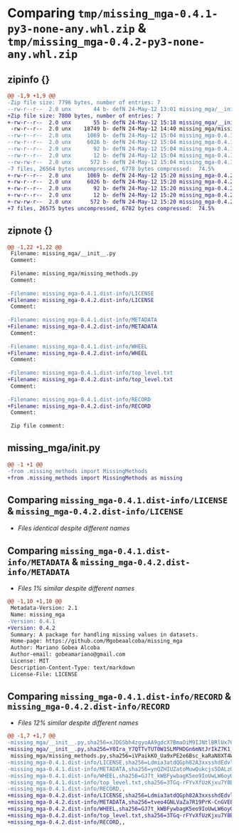 # Comparing `tmp/missing_mga-0.4.1-py3-none-any.whl.zip` & `tmp/missing_mga-0.4.2-py3-none-any.whl.zip`

## zipinfo {}

```diff
@@ -1,9 +1,9 @@
-Zip file size: 7796 bytes, number of entries: 7
--rw-r--r--  2.0 unx       44 b- defN 24-May-12 13:01 missing_mga/__init__.py
+Zip file size: 7800 bytes, number of entries: 7
+-rw-r--r--  2.0 unx       55 b- defN 24-May-12 15:18 missing_mga/__init__.py
 -rw-r--r--  2.0 unx    18749 b- defN 24-May-12 14:40 missing_mga/missing_methods.py
--rw-r--r--  2.0 unx     1069 b- defN 24-May-12 15:04 missing_mga-0.4.1.dist-info/LICENSE
--rw-r--r--  2.0 unx     6026 b- defN 24-May-12 15:04 missing_mga-0.4.1.dist-info/METADATA
--rw-r--r--  2.0 unx       92 b- defN 24-May-12 15:04 missing_mga-0.4.1.dist-info/WHEEL
--rw-r--r--  2.0 unx       12 b- defN 24-May-12 15:04 missing_mga-0.4.1.dist-info/top_level.txt
--rw-rw-r--  2.0 unx      572 b- defN 24-May-12 15:04 missing_mga-0.4.1.dist-info/RECORD
-7 files, 26564 bytes uncompressed, 6778 bytes compressed:  74.5%
+-rw-r--r--  2.0 unx     1069 b- defN 24-May-12 15:20 missing_mga-0.4.2.dist-info/LICENSE
+-rw-r--r--  2.0 unx     6026 b- defN 24-May-12 15:20 missing_mga-0.4.2.dist-info/METADATA
+-rw-r--r--  2.0 unx       92 b- defN 24-May-12 15:20 missing_mga-0.4.2.dist-info/WHEEL
+-rw-r--r--  2.0 unx       12 b- defN 24-May-12 15:20 missing_mga-0.4.2.dist-info/top_level.txt
+-rw-rw-r--  2.0 unx      572 b- defN 24-May-12 15:20 missing_mga-0.4.2.dist-info/RECORD
+7 files, 26575 bytes uncompressed, 6782 bytes compressed:  74.5%
```

## zipnote {}

```diff
@@ -1,22 +1,22 @@
 Filename: missing_mga/__init__.py
 Comment: 
 
 Filename: missing_mga/missing_methods.py
 Comment: 
 
-Filename: missing_mga-0.4.1.dist-info/LICENSE
+Filename: missing_mga-0.4.2.dist-info/LICENSE
 Comment: 
 
-Filename: missing_mga-0.4.1.dist-info/METADATA
+Filename: missing_mga-0.4.2.dist-info/METADATA
 Comment: 
 
-Filename: missing_mga-0.4.1.dist-info/WHEEL
+Filename: missing_mga-0.4.2.dist-info/WHEEL
 Comment: 
 
-Filename: missing_mga-0.4.1.dist-info/top_level.txt
+Filename: missing_mga-0.4.2.dist-info/top_level.txt
 Comment: 
 
-Filename: missing_mga-0.4.1.dist-info/RECORD
+Filename: missing_mga-0.4.2.dist-info/RECORD
 Comment: 
 
 Zip file comment:
```

## missing_mga/__init__.py

```diff
@@ -1 +1 @@
-from .missing_methods import MissingMethods
+from .missing_methods import MissingMethods as missing
```

## Comparing `missing_mga-0.4.1.dist-info/LICENSE` & `missing_mga-0.4.2.dist-info/LICENSE`

 * *Files identical despite different names*

## Comparing `missing_mga-0.4.1.dist-info/METADATA` & `missing_mga-0.4.2.dist-info/METADATA`

 * *Files 1% similar despite different names*

```diff
@@ -1,10 +1,10 @@
 Metadata-Version: 2.1
 Name: missing_mga
-Version: 0.4.1
+Version: 0.4.2
 Summary: A package for handling missing values in datasets.
 Home-page: https://github.com/Mgobeaalcoba/missing_mga
 Author: Mariano Gobea Alcoba
 Author-email: gobeamariano@gmail.com
 License: MIT
 Description-Content-Type: text/markdown
 License-File: LICENSE
```

## Comparing `missing_mga-0.4.1.dist-info/RECORD` & `missing_mga-0.4.2.dist-info/RECORD`

 * *Files 12% similar despite different names*

```diff
@@ -1,7 +1,7 @@
-missing_mga/__init__.py,sha256=xJDGSbh4zgyoAA9gdcX7BmaOiM9IJNtlBRlUx76Bcvs,44
+missing_mga/__init__.py,sha256=Y0Ira_Y7QTTvTUT0W1SLMPHDGn6mNtJrIkZ7K1_msiQ,55
 missing_mga/missing_methods.py,sha256=iVPaikKO_Ua9xPE2e6Bsc_kaRaN8XT4WUty1VvY6HbQ,18749
-missing_mga-0.4.1.dist-info/LICENSE,sha256=Ldmia3atdQGph82A3xxsshdEdvlvCHs8sB-VTmn2W1E,1069
-missing_mga-0.4.1.dist-info/METADATA,sha256=ynQZHIUZatoMuwQukcjs5DALzQ02Lw3XYjshdnnSyzk,6026
-missing_mga-0.4.1.dist-info/WHEEL,sha256=GJ7t_kWBFywbagK5eo9IoUwLW6oyOeTKmQ-9iHFVNxQ,92
-missing_mga-0.4.1.dist-info/top_level.txt,sha256=3TGq-rFYvXfUzKjxu7Y8BFIvwuN3QvnZIX2WKRQNVBA,12
-missing_mga-0.4.1.dist-info/RECORD,,
+missing_mga-0.4.2.dist-info/LICENSE,sha256=Ldmia3atdQGph82A3xxsshdEdvlvCHs8sB-VTmn2W1E,1069
+missing_mga-0.4.2.dist-info/METADATA,sha256=tveo4GNLVaZa7R19PrK-CnGVEEEVaFpyIYSbFr-v90Y,6026
+missing_mga-0.4.2.dist-info/WHEEL,sha256=GJ7t_kWBFywbagK5eo9IoUwLW6oyOeTKmQ-9iHFVNxQ,92
+missing_mga-0.4.2.dist-info/top_level.txt,sha256=3TGq-rFYvXfUzKjxu7Y8BFIvwuN3QvnZIX2WKRQNVBA,12
+missing_mga-0.4.2.dist-info/RECORD,,
```

